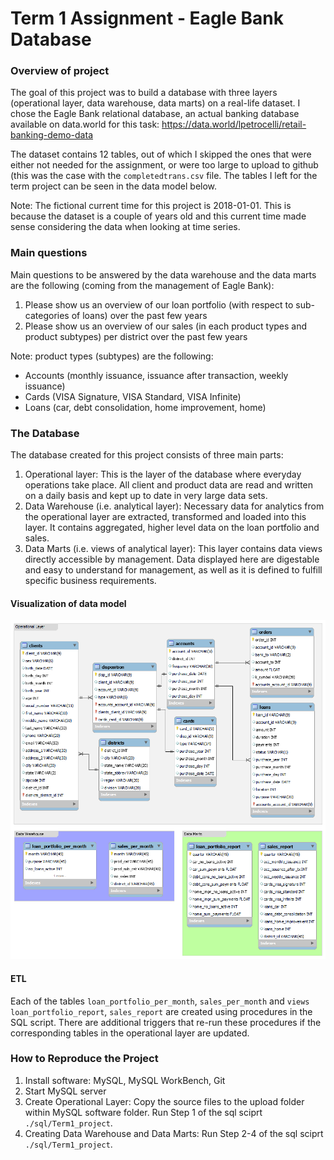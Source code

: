 # Term 1 Assignment - Eagle Bank Database

### Overview of project
The goal of this project was to build a database with three layers (operational layer, data warehouse, data marts) on a real-life dataset. I chose the Eagle Bank relational database, an actual banking database available on data.world for this task:
https://data.world/lpetrocelli/retail-banking-demo-data

The dataset contains 12 tables, out of which I skipped the ones that were either not needed for the assignment, or were too large to upload to github (this was the case with the `completedtrans.csv` file. The tables I left for the term project can be seen in the data model below.

Note: The fictional current time for this project is 2018-01-01. This is because the dataset is a couple of years old and this current time made sense considering the data when looking at time series.

### Main questions
Main questions to be answered by the data warehouse and the data marts are the following (coming from the management of Eagle Bank):
1. Please show us an overview of our loan portfolio (with respect to sub-categories of loans) over the past few years
2. Please show us an overview of our sales (in each product types and product subtypes) per district over the past few years

Note: product types (subtypes) are the following: 
- Accounts (monthly issuance, issuance after transaction, weekly issuance)
- Cards (VISA Signature, VISA Standard, VISA Infinite)
- Loans (car, debt consolidation, home improvement, home)

### The Database
The database created for this project consists of three main parts:
1. Operational layer: This is the layer of the database where everyday operations take place. All client and product data are read and written on a daily basis and kept up to date in very large data sets.
2. Data Warehouse (i.e. analytical layer): Necessary data for analytics from the operational layer are extracted, transformed and loaded into this layer. It contains aggregated, higher level data on the loan portfolio and sales.
3. Data Marts (i.e. views of analytical layer): This layer contains data views directly accessible by management. Data displayed here are digestable and easy to understand for management, as well as it is defined to fulfill specific business requirements.

#### Visualization of data model
<p align="center">
	<img src="db_model/db_model_overview_3.png" alt="Eagle Bank Database: Overview of Operational Layer" width="800"/>
</p>


#### ETL
Each of the tables `loan_portfolio_per_month`, `sales_per_month` and `views loan_portfolio_report`, `sales_report` are created using procedures in the SQL script. There are additional triggers that re-run these procedures if the corresponding tables in the operational layer are updated.

### How to Reproduce the Project
1. Install software: MySQL, MySQL WorkBench, Git
2. Start MySQL server
3. Create Operational Layer: Copy the source files to the upload folder within MySQL software folder. Run Step 1 of the sql sciprt `./sql/Term1_project`.
4. Creating Data Warehouse and Data Marts: Run Step 2-4 of the sql sciprt `./sql/Term1_project`.
